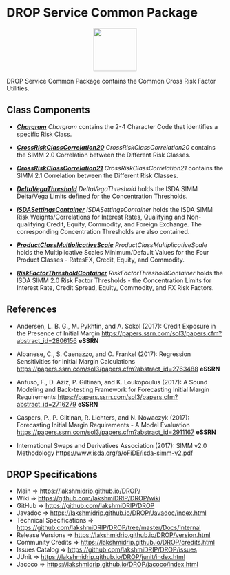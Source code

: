 # DROP Service Common Package

<p align="center"><img src="https://github.com/lakshmiDRIP/DROP/blob/master/DRIP_Logo.gif?raw=true" width="100"></p>

DROP Service Common Package contains the Common Cross Risk Factor Utilities.


## Class Components

 * [***Chargram***](https://github.com/lakshmiDRIP/DROP/tree/master/src/main/java/org/drip/simm/common/Chargram.java)
 <i>Chargram</i> contains the 2-4 Character Code that identifies a specific Risk Class.

 * [***CrossRiskClassCorrelation20***](https://github.com/lakshmiDRIP/DROP/tree/master/src/main/java/org/drip/simm/common/CrossRiskClassCorrelation20.java)
 <i>CrossRiskClassCorrelation20</i> contains the SIMM 2.0 Correlation between the Different Risk Classes.

 * [***CrossRiskClassCorrelation21***](https://github.com/lakshmiDRIP/DROP/tree/master/src/main/java/org/drip/simm/common/CrossRiskClassCorrelation20.java)
 <i>CrossRiskClassCorrelation21</i> contains the SIMM 2.1 Correlation between the Different Risk Classes.

 * [***DeltaVegaThreshold***](https://github.com/lakshmiDRIP/DROP/tree/master/src/main/java/org/drip/simm/common/DeltaVegaThreshold.java)
 <i>DeltaVegaThreshold</i> holds the ISDA SIMM Delta/Vega Limits defined for the Concentration Thresholds.

 * [***ISDASettingsContainer***](https://github.com/lakshmiDRIP/DROP/tree/master/src/main/java/org/drip/simm/common/ISDASettingsContainer.java)
 <i>ISDASettingsContainer</i> holds the ISDA SIMM Risk Weights/Correlations for Interest Rates, Qualifying
 and Non-qualifying Credit, Equity, Commodity, and Foreign Exchange. The corresponding Concentration
 Thresholds are also contained.

 * [***ProductClassMultiplicativeScale***](https://github.com/lakshmiDRIP/DROP/tree/master/src/main/java/org/drip/simm/common/ProductClassMultiplicativeScale.java)
 <i>ProductClassMultiplicativeScale</i> holds the Multiplicative Scales Minimum/Default Values for the Four
 Product Classes - RatesFX, Credit, Equity, and Commodity.

 * [***RiskFactorThresholdContainer***](https://github.com/lakshmiDRIP/DROP/tree/master/src/main/java/org/drip/simm/common/RiskFactorThresholdContainer.java)
 <i>RiskFactorThresholdContainer</i> holds the ISDA SIMM 2.0 Risk Factor Thresholds - the Concentration
 Limits for Interest Rate, Credit Spread, Equity, Commodity, and FX Risk Factors.


## References

 * Andersen, L. B. G., M. Pykhtin, and A. Sokol (2017): Credit Exposure in the Presence of Initial Margin
 	https://papers.ssrn.com/sol3/papers.cfm?abstract_id=2806156 <b>eSSRN</b>

 * Albanese, C., S. Caenazzo, and O. Frankel (2017): Regression Sensitivities for Initial Margin Calculations
 	https://papers.ssrn.com/sol3/papers.cfm?abstract_id=2763488 <b>eSSRN</b>

 * Anfuso, F., D. Aziz, P. Giltinan, and K. Loukopoulus (2017): A Sound Modeling and Back-testing Framework
 	for Forecasting Initial Margin Requirements https://papers.ssrn.com/sol3/papers.cfm?abstract_id=2716279
 		<b>eSSRN</b>

 * Caspers, P., P. Giltinan, R. Lichters, and N. Nowaczyk (2017): Forecasting Initial Margin Requirements - A
 	Model Evaluation https://papers.ssrn.com/sol3/papers.cfm?abstract_id=2911167 <b>eSSRN</b>

 * International Swaps and Derivatives Association (2017): SIMM v2.0 Methodology
		https://www.isda.org/a/oFiDE/isda-simm-v2.pdf


## DROP Specifications

 * Main                     => https://lakshmidrip.github.io/DROP/
 * Wiki                     => https://github.com/lakshmiDRIP/DROP/wiki
 * GitHub                   => https://github.com/lakshmiDRIP/DROP
 * Javadoc                  => https://lakshmidrip.github.io/DROP/Javadoc/index.html
 * Technical Specifications => https://github.com/lakshmiDRIP/DROP/tree/master/Docs/Internal
 * Release Versions         => https://lakshmidrip.github.io/DROP/version.html
 * Community Credits        => https://lakshmidrip.github.io/DROP/credits.html
 * Issues Catalog           => https://github.com/lakshmiDRIP/DROP/issues
 * JUnit                    => https://lakshmidrip.github.io/DROP/junit/index.html
 * Jacoco                   => https://lakshmidrip.github.io/DROP/jacoco/index.html

